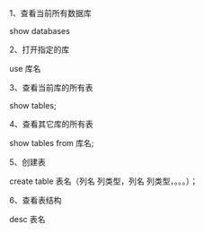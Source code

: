 1、查看当前所有数据库

show databases

2、打开指定的库

use 库名

3、查看当前库的所有表

show tables;

4、查看其它库的所有表

show tables from 库名;

5、创建表

create table 表名（列名 列类型，列名 列类型，。。。）；

6、查看表结构

desc 表名
